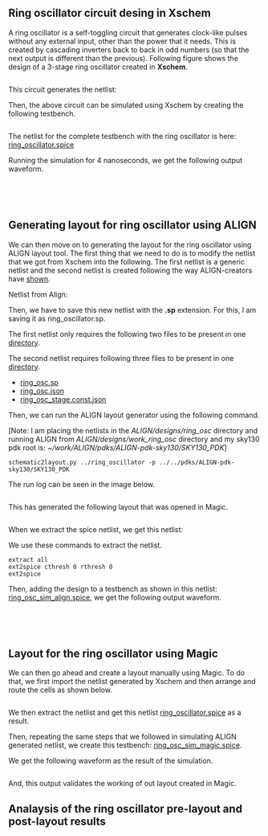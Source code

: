 ## Ring oscillator circuit desing in Xschem

A ring oscillator is a self-toggling circuit that generates clock-like pulses without any external input, other than the power that it needs. This is created by cascading inverters back to back in odd numbers (so that the next output is different than the previous). Following figure shows the design of a 3-stage ring oscillator created in **Xschem**. 

<img src="">

This circuit generates the netlist: 

Then, the above circuit can be simulated using Xschem by creating the following testbench.

<img src="">

The netlist for the complete testbench with the ring oscillator is here: [ring_oscillator.spice]()

Running the simulation for 4 nanoseconds, we get the following output waveform. 

<img src="">

<br><br>

## Generating layout for ring oscillator using ALIGN

We can then move on to generating the layout for the ring oscillator using ALIGN layout tool. The first thing that we need to do is to modify the netlist that we got from Xschem into the following. The first netlist is a generic netlist and the second netlist is created following the way ALIGN-creators have [shown](https://github.com/ALIGN-analoglayout/ALIGN-public/blob/master/examples/ring_oscillator/ring_oscillator.sp).

Netlist from Align:

Then, we have to save this new netlist with the **.sp** extension. For this, I am saving it as ring_oscillator.sp. 

The first netlist only requires the following two files to be present in one [directory](./netlists/ring_osc). 



The second netlist requires following three files to be present in one [directory](./netlists/ring_osc_align).

+ [ring_osc.sp](./netlists/ring_osc_align/ring_osc_align.sp)
+ [ring_osc.json](./netlists/ring_osc_align/ring_osc.json)
+ [ring_osc_stage.const.json](./netlists/ring_osc_align/ring_osc_stage_const.json)


Then, we can run the ALIGN layout generator using the following command.

[Note: I am placing the netlists in the _ALIGN/designs/ring_osc_ directory and running ALIGN from _ALIGN/designs/work_ring_osc_ directory and my sky130 pdk root is: _~/work/ALIGN/pdks/ALIGN-pdk-sky130/SKY130_PDK_]

```
schematic2layout.py ../ring_oscillator -p ../../pdks/ALIGN-pdk-sky130/SKY130_PDK 
```

The run log can be seen in the image below. 

<img src="">

This has generated the following layout that was opened in Magic.

<img src="">

When we extract the spice netlist, we get this netlist: 

We use these commands to extract the netlist.
```
extract all
ext2spice cthresh 0 rthresh 0
ext2spice
```

Then, adding the design to a testbench as shown in this netlist: [ring_osc_sim_align.spice](./netlists/ngspice/ring_osc_sim_align.spice), we get the following output waveform.


<img src="">

<br><br>

## Layout for the ring oscillator using Magic

We can then go ahead and create a layout manually using Magic. To do that, we first import the netlist generated by Xschem and then arrange and route the cells as shown below.

<img src="">

We then extract the netlist and get this netlist [ring_oscillator.spice](./Netlists/magic/ring_oscillator.spice) as a result.

Then, repeating the same steps that we followed in simulating ALIGN generated netlist, we create this testbench: [ring_osc_sim_magic.spice](./netlists/ngspice/ring_osc_sim_magic.spice).

We get the following waveform as the result of the simulation.

<img src="">

And, this output validates the working of out layout created in Magic.

## Analaysis of the ring oscillator pre-layout and post-layout results
